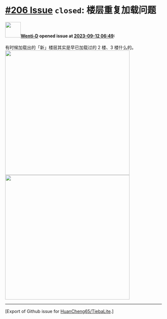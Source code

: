 # [\#206 Issue](https://github.com/HuanCheng65/TiebaLite/issues/206) `closed`: 楼层重复加载问题

#### <img src="https://avatars.githubusercontent.com/u/73067578?u=c16d7003680f103be8ccdb0a8c1ea432f08e4576&v=4" width="50">[Wenti-D](https://github.com/Wenti-D) opened issue at [2023-09-12 06:49](https://github.com/HuanCheng65/TiebaLite/issues/206):

有时候加载出的「新」楼层其实是早已加载过的 2 楼、3 楼什么的。
<img alt="" width="400" src=https://github.com/HuanCheng65/TiebaLite/assets/73067578/3b7c8da6-d891-43aa-a8d3-2fadf5c67851/>
<img alt="" width="400" src=https://github.com/HuanCheng65/TiebaLite/assets/73067578/cf8b2cf8-ee8a-4471-aa47-f0270fdaf1ac/>




-------------------------------------------------------------------------------



[Export of Github issue for [HuanCheng65/TiebaLite](https://github.com/HuanCheng65/TiebaLite).]
